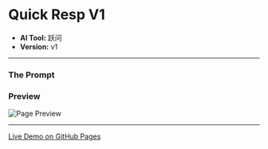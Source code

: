 # Quick Resp V1

* **AI Tool:** 跃问
* **Version:** v1

---

### The Prompt

>

### Preview

![Page Preview](./preview.png)

---

[Live Demo on GitHub Pages](https://your-username.github.io/AI-Frontend-Gallery/跃问/quick-resp-v1/)
